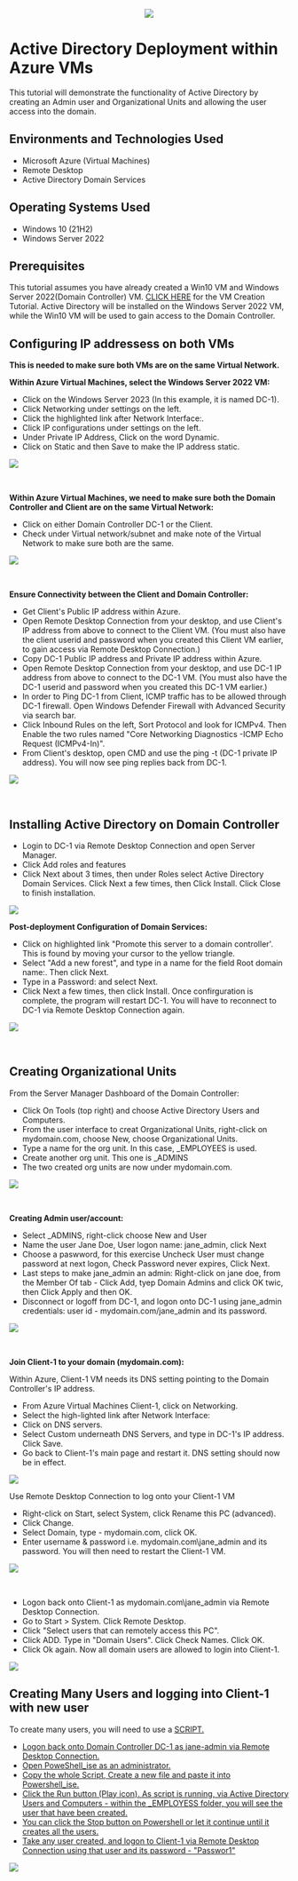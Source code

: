 
<p align="center">
<img src="https://i.imgur.com/RYQyOsV.png"/>
</p>

<h1>Active Directory Deployment within Azure VMs</h1>
This tutorial will demonstrate the functionality of Active Directory by creating an Admin user and Organizational Units and allowing the user access into the domain.<br />


<h2>Environments and Technologies Used</h2>

- Microsoft Azure (Virtual Machines)
- Remote Desktop
- Active Directory Domain Services

<h2>Operating Systems Used </h2>

- Windows 10</b> (21H2)
- Windows Server 2022

<h2>Prerequisites</h2>

This tutorial assumes you have already created a Win10 VM and Windows Server 2022(Domain Controller) VM.  <a href="https://github.com/JPac45/Creating-VMs-within-Azure">CLICK HERE</a> for the VM Creation Tutorial.   Active Directory will be installed on the Windows Server 2022 VM, while the Win10 VM will be used to gain access to the Domain Controller.


<h2>Configuring IP addressess on both VMs</h2>
<p>
<b>
This is needed to make sure both VMs are on the same Virtual Network.

  Within Azure Virtual Machines, select the Windows Server 2022 VM:</b>
  
- Click on the Windows Server 2023 (In this example, it is named DC-1).
- Click Networking under settings on the left.
- Click the highlighted link after Network Interface:.
- Click IP configurations under settings on the left.
- Under Private IP Address, Click on the word Dynamic.
- Click on Static and then Save to make the IP address static.
 

<p>
<img src="https://i.imgur.com/ZYbzgnt.gif"/>
</p>
<br />

<p>
<b> Within Azure Virtual Machines, we need to make sure both the Domain Controller and Client are on the same Virtual Network:</b>
  
- Click on either Domain Controller DC-1 or the Client.
- Check under Virtual network/subnet and make note of the Virtual Network to make sure both are the same.

  
<p>
<img src="https://i.imgur.com/kwpwubM.gif"/>
 
</p>
<br />

<p>
<b>Ensure Connectivity between the Client and Domain Controller:</b>
  
- Get Client's Public IP address within Azure.
- Open Remote Desktop Connection from your desktop, and use Client's IP address from above to connect to the Client VM. (You must also have the client userid and password when you created this Client VM earlier, to gain access via Remote Desktop Connection.)
- Copy DC-1 Public IP address and Private IP address within Azure.
- Open Remote Desktop Connection from your desktop, and use DC-1 IP address from above to connect to the DC-1 VM. (You must also have the DC-1 userid and password when you created this DC-1 VM earlier.)
- In order to Ping DC-1 from Client, ICMP traffic has to be allowed through DC-1 firewall. Open Windows Defender Firewall with Advanced Security via search bar.
- Click Inbound Rules on the left, Sort Protocol and look for ICMPv4. Then Enable the two rules named "Core Networking Diagnostics -ICMP Echo Request (ICMPv4-In)".
- From Client's desktop, open CMD and use the ping -t (DC-1 private IP address). You will now see ping replies back from DC-1.

<p>
<img src="https://i.imgur.com/uppU2oY.gif"/>
</p>
<p>

</p>
<br />

<h2>Installing Active Directory on Domain Controller</h2>
<p>

- Login to DC-1 via Remote Desktop Connection and open Server Manager.
- Click Add roles and features
- Click Next about 3 times, then under Roles select Active Directory Domain Services. Click Next a few times, then Click Install. Click Close to finish installation.
<p>
<img src="https://i.imgur.com/rhmvVGw.gif"/>
</p>  
<p>

<b>Post-deployment Configuration of Domain Services:</b>
- Click on highlighted link "Promote this server to a domain controller'. This is found by moving your cursor to the yellow triangle.
- Select "Add a new forest", and type in a name for the field Root domain name:. Then click Next.
- Type in a Password: and select Next.
- Click Next a few times, then click Install. Once confirguration is complete, the program will restart DC-1. You will have to reconnect to DC-1 via Remote Desktop Connection again.
<p>
<img src=https://i.imgur.com/IvISX3h.gif"/>
</p>
<p>

<br />


<h2>Creating Organizational Units</h2>
<p>
From the Server Manager Dashboard of the Domain Controller:

- Click On Tools (top right) and choose Active Directory Users and Computers.
- From the user interface to creat Organizational Units, right-click on mydomain.com, choose New, choose Organizational Units.
- Type a name for the org unit. In this case, _EMPLOYEES is used.
- Create another org unit. This one is _ADMINS
- The two created org units are now under mydomain.com.
<p>
<p>
<img src="https://i.imgur.com/8s01CpT.gif"/>
</p>
<p>

</p>
<br />


<b>Creating Admin user/account:</b>

- Select _ADMINS, right-click choose New and User
- Name the user Jane Doe, User logon name: jane_admin, click Next
- Choose a paswword, for this exercise Uncheck User must change password at next logon, Check Password never expires, Click Next.
- Last steps to make jane_admin an admin: Right-click on jane doe, from the Member Of tab - Click Add, tyep Domain Admins and click OK twic, then Click Apply and then OK.
- Disconnect or logoff from DC-1, and logon onto DC-1 using jane_admin credentials: user id -  mydomain.com/jane_admin and its password.
<p>
<p>
<img src="https://i.imgur.com/RcavIwJ.gif">
</p>
<p>
</p>
<br />

<b>Join Client-1 to your domain (mydomain.com):</b>

Within Azure, Client-1 VM needs its DNS setting pointing to the Domain Controller's IP address. 

- From Azure Virtual Machines Client-1, click on Networking.
- Select the high-lighted link after Network Interface:
- Click on DNS servers.
- Select Custom underneath DNS Servers, and type in DC-1's IP address. Click Save.
- Go back to Client-1's main page and restart it. DNS setting should now be in effect.
<p>
<img src="https://i.imgur.com/2aXvYqX.gif">  
<p>
<p>
  
Use Remote Desktop Connection to log onto your Client-1 VM  

- Right-click on Start, select System, click Rename this PC (advanced).
- Click Change.
- Select Domain, type - mydomain.com, click OK.
- Enter username & password i.e.  mydomain.com\jane_admin   and its password. You will then need to restart the Client-1 VM.
<p>
<img src="https://i.imgur.com/G7V4ucN.gif">
</p>
<br />
 

- Logon back onto Client-1 as mydomain.com\jane_admin via Remote Desktop Connection.
- Go to Start > System. Click Remote Desktop.
- Click "Select users that can remotely access this PC".
- Click ADD. Type in "Domain Users". Click Check Names. Click OK.
- Click Ok again. Now all domain users are allowed to login into Client-1.
<p>
<img src="https://i.imgur.com/dU8NnNY.gif"
</p>
<br />
<h2>Creating Many Users and logging into Client-1 with new user</h2>
<p>
To create many users, you will need to use a <a href="https://github.com/JPac45/Active-Directory-Random-User-Creation-Script">SCRIPT.  
  
- Logon back onto Domain Controller DC-1 as jane-admin via Remote Desktop Connection.
- Open PoweShell_ise as an administrator.
- Copy the whole Script, Create a new file and paste it into Powershell_ise.
- Click the Run button (Play icon). As script is running, via Active Directory Users and Computers - within the _EMPLOYESS folder, you will see the user that have been created.
- You can click the Stop button on Powershell or let it continue until it creates all the users.
- Take any user created, and logon to Client-1 via Remote Desktop Connection using that user and its password - "Passwor1"
<p>
<p>
<img src="https://i.imgur.com/AVuFnrg.gif"/>
</p>
<p>
</p>
<br />
